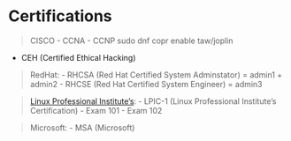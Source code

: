 Certifications
==============

> CISCO
    - CCNA
    - CCNP
sudo dnf copr enable taw/joplin

- CEH (Certified Ethical Hacking)

> RedHat:
    - RHCSA (Red Hat Certified System Adminstator) = admin1 + admin2
    - RHCSE (Red Hat Certified System Engineer) = admin3
    
> [Linux Professional Institute’s](https://www.lpi.org/):
    - LPIC-1 (Linux Professional Institute’s Certification)
        - Exam 101
        - Exam 102

> Microsoft:
    - MSA (Microsoft)